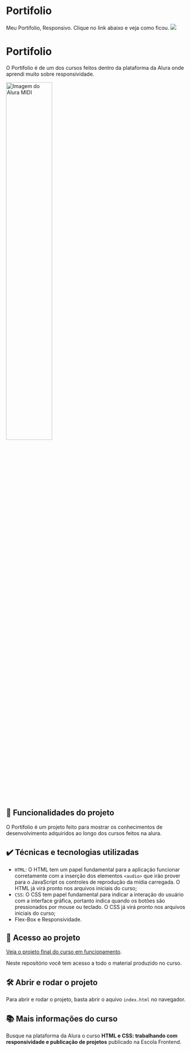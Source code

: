 # Portifolio
Meu Portifolio, Responsivo. Clique no link abaixo e veja como ficou.
![](https://raw.githubusercontent.com/Rox351/Portifolio/main/Portifolio.png)

# Portifolio

O Portifolio é de um dos cursos feitos dentro da plataforma da Alura onde aprendi muito sobre responsividade.

<img src="https://raw.githubusercontent.com/Rox351/Portifolio/main/SobreMim.png" alt="Imagem do Alura MIDI" width="50%">


## 🔨 Funcionalidades do projeto

O Portifolio é um projeto feito para mostrar os conhecimentos de desenvolvimento adquiridos ao longo dos cursos feitos na alura.

## ✔️ Técnicas e tecnologias utilizadas

- `HTML`: O HTML tem um papel fundamental para a aplicação funcionar corretamente com a inserção dos elementos `<audio>` que irão prover para o JavaScript os controles de reprodução da mídia carregada. O HTML já virá pronto nos arquivos iniciais do curso;
- `CSS`: O CSS tem papel fundamental para indicar a interação do usuário com a interface gráfica, portanto indica quando os botões são pressionados por mouse ou teclado. O CSS já virá pronto nos arquivos iniciais do curso;
- Flex-Box e Responsividade.

## 📁 Acesso ao projeto

[Veja o projeto final do curso em funcionamento](https://rox351.github.io/Portifolio/).

Neste repositório você tem acesso a todo o material produzido no curso.

## 🛠️ Abrir e rodar o projeto

Para abrir e rodar o projeto, basta abrir o aquivo `index.html` no navegador.

## 📚 Mais informações do curso

Busque na plataforma da Alura o curso **HTML e CSS: trabalhando com responsividade e publicação de projetos** publicado na Escola Frontend.
